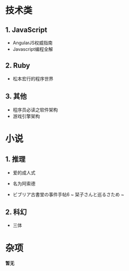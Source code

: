 # 技术类

## 1. JavaScript

*  AngularJS权威指南
*  Javascript编程全解

## 2. Ruby

*  松本宏行的程序世界

## 3. 其他

*  程序员必读之软件架构
*  游戏引擎架构

# 小说

## 1. 推理

* 爱的成人式

* 名为阿索德

* ビブリア古書堂の事件手帖6 ~ 栞子さんと巡るさため ~

## 2. 科幻

* 三体

# 杂项

**暂无**

